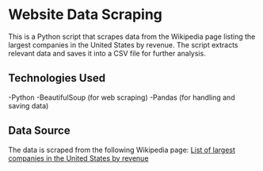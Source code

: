 # Website Data Scraping

This is a Python script that scrapes data from the Wikipedia page listing the largest companies in the United States by revenue. The script extracts relevant data and saves it into a CSV file for further analysis.

## Technologies Used
-Python
-BeautifulSoup (for web scraping)
-Pandas (for handling and saving data)

## Data Source
The data is scraped from the following Wikipedia page:
[List of largest companies in the United States by revenue](https://en.wikipedia.org/wiki/List_of_largest_companies_in_the_United_States_by_revenue)
